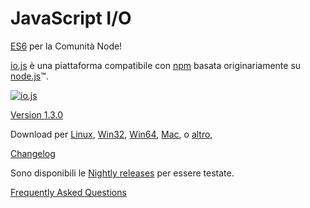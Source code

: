 # JavaScript I/O

[ES6](es6.html) per la Comunità Node!

[io.js](https://github.com/iojs/io.js) è una piattaforma compatibile con [npm](https://www.npmjs.org/) basata originariamente su [node.js](https://nodejs.org/)&#8482;.

[![io.js](../images/1.0.0.png)](https://iojs.org/dist/v1.3.0/)

[Version 1.3.0](https://iojs.org/dist/v1.3.0/)

Download per
[Linux](https://iojs.org/dist/v1.3.0/iojs-v1.3.0-linux-x64.tar.xz),
[Win32](https://iojs.org/dist/v1.3.0/iojs-v1.3.0-x86.msi),
[Win64](https://iojs.org/dist/v1.3.0/iojs-v1.3.0-x64.msi),
[Mac](https://iojs.org/dist/v1.3.0/iojs-v1.3.0.pkg),
o
[altro](https://iojs.org/dist/v1.3.0/),

[Changelog](https://github.com/iojs/io.js/blob/v1.x/CHANGELOG.md)

Sono disponibili le [Nightly releases](https://iojs.org/download/nightly/) per essere testate.

[Frequently Asked Questions](/faq.html)
